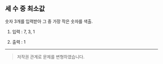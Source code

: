 ## 세 수 중 최소값

숫자 3개를 입력받아 그 중 가장 작은 숫자를 색출.

1. 입력 : 7, 3, 1

2. 출력 : 1

---

> 저작권 관계로 문제를 변형하였습니다.
